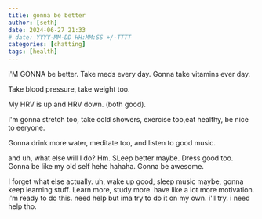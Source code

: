 ```yaml
---
title: gonna be better
author: [seth]
date: 2024-06-27 21:33
# date: YYYY-MM-DD HH:MM:SS +/-TTTT
categories: [chatting]
tags: [health]
---
```


i'M GONNA be better. Take meds every day. Gonna take vitamins ever day.

Take  blood  pressure, take weight too.

My HRV is up and HRV down. (both good).

I'm gonna stretch too, take cold showers, exercise too,eat healthy, be nice to eeryone.

Gonna drink more water, meditate too, and listen to good music.

and uh, what else will I do? Hm. SLeep better maybe. Dress good too. Gonna be like my old self hehe hahaha. Gonna be awesome.

I forget what else actually. uh, wake up good, sleep music maybe, gonna keep learning stuff. Learn more, study more. have like a lot more motivation. i'm ready to do this. need help but ima try to do it on my own. i'll try. i need help tho.